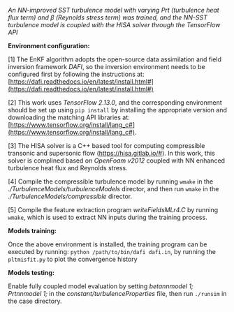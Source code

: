 *An NN-improved SST turbulence model with varying Prt (turbulence heat flux term) and β (Reynolds stress term) was trained, and the NN-SST turbulence model is coupled with the HISA solver through the TensorFlow API*

**Environment configuration:**

[1] The EnKF algorithm adopts the open-source data assimilation and field inversion framework *DAFI*, so the inversion environment needs to be configured first by following the instructions at:
[https://dafi.readthedocs.io/en/latest/install.html#](https://dafi.readthedocs.io/en/latest/install.html#)

[2] This work uses *TensorFlow 2.13.0*, and the corresponding environment should be set up using `pip install` by installing the appropriate version and downloading the matching API libraries at: [https://www.tensorflow.org/install/lang_c#](https://www.tensorflow.org/install/lang_c#).

[3] The HISA solver is a C++ based tool for computing compressible transonic and supersonic flow (https://hisa.gitlab.io/#). In this work, this solver is complined based on *OpenFoam v2012* coupled with NN enhanced turbulence heat flux and Reynolds stress.

[4] Compile the compressible turbulence model by running `wmake` in the *./TurbulenceModels/turbulenceModels* director, and then run `wmake` in the *./TurbulenceModels/compressible* director.

[5] Compile the feature extraction program *writeFieldsMLr4.C* by running `wmake`, which is used to extract NN inputs during the training process.

**Models training:**

Once the above environment is installed, the training program can be executed by running: `python /path/to/bin/dafi dafi.in`, by running the `pltmisfit.py` to plot the convergence history

**Models testing:**

Enable fully coupled model evaluation by setting *betannmodel 1; Prtnnmodel 1;* in the *constant/turbulenceProperties* file, then run `./runsim` in the case directory.




